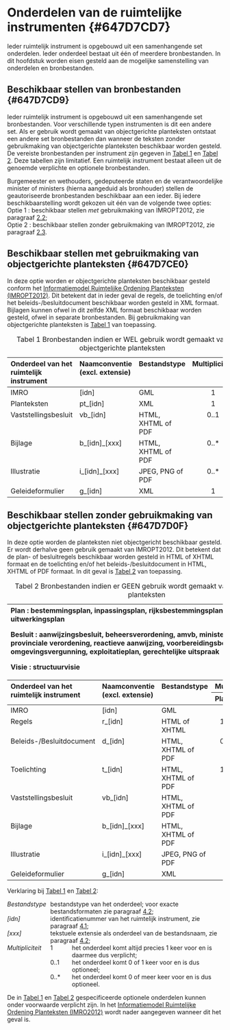 # Onderdelen van de ruimtelijke instrumenten {#647D7CD7}

Ieder ruimtelijk instrument is opgebouwd uit een samenhangende set onderdelen. Ieder onderdeel bestaat uit één of meerdere bronbestanden. In dit hoofdstuk worden eisen gesteld aan de mogelijke samenstelling van onderdelen en bronbestanden.

## Beschikbaar stellen van bronbestanden {#647D7CD9}

Ieder ruimtelijk instrument is opgebouwd uit een samenhangende set bronbestanden. Voor verschillende typen instrumenten is dit een andere set. Als er gebruik wordt gemaakt van objectgerichte planteksten ontstaat een andere set bronbestanden dan wanneer de teksten zonder gebruikmaking van objectgerichte planteksten beschikbaar worden gesteld. De vereiste bronbestanden per instrument zijn gegeven in <a href='#T001'>Tabel 1</a> en <a href='#T002'>Tabel 2</a>. Deze tabellen zijn limitatief. Een ruimtelijk instrument bestaat alleen uit de genoemde verplichte en optionele bronbestanden.

Burgemeester en wethouders, gedeputeerde staten en de verantwoordelijke minister of ministers (hierna aangeduid als bronhouder) stellen de geautoriseerde bronbestanden beschikbaar aan een ieder. Bij iedere beschikbaarstelling wordt gekozen uit één van de volgende twee opties:<br/>
Optie 1 : beschikbaar stellen <i>met</i> gebruikmaking van IMROPT2012, zie paragraaf <a href='#647D7CE0'>2.2</a>;<br/>
Optie 2 : beschikbaar stellen zonder gebruikmaking van IMROPT2012, zie paragraaf <a href='#647D7D0F'>2.3</a>.<br/>
## Beschikbaar stellen met gebruikmaking van objectgerichte planteksten {#647D7CE0}

In deze optie worden er objectgerichte planteksten beschikbaar gesteld conform het <a href='https://docs.geostandaarden.nl/ro/imropt' target='_blank'> Informatiemodel Ruimtelijke Ordening Planteksten (IMROPT2012)</a>. Dit betekent dat in ieder geval de regels, de toelichting en/of het beleids-/besluitdocument beschikbaar worden gesteld in XML formaat. Bijlagen kunnen ofwel in dit zelfde XML formaat beschikbaar worden gesteld, ofwel in separate bronbestanden. Bij gebruikmaking van objectgerichte planteksten is <a href='#T001'>Tabel 1</a> van toepassing.

<table style='width: 100%;' id='T001'><caption>Tabel 1 Bronbestanden indien er WEL gebruik wordt gemaakt van objectgerichte planteksten</caption>
<colgroup><col id='col1' style='width: 29.51312593963224%;'>
<col id='col2' style='width: 21.31375043367642%;'>
<col id='col3' style='width: 21.302185729154623%;'>
<col id='col4' style='width: 27.87093789753672%;'>
</colgroup>
<thead valign='top'><tr><th align='left'>Onderdeel van het ruimtelijk instrument<br/>
</th>
<th align='left'>Naamconventie 
(excl. extensie)<br/>
</th>
<th align='left'>Bestandstype<br/>
</th>
<th align='center'>Multipliciteit<br/>
</th>
</tr>
</thead>
<tbody valign='top'>
<tr><td align='left'>IMRO<br/>
</td>
<td align='left'> [idn]<br/>
</td>
<td align='left'>GML<br/>
</td>
<td align='center'>1<br/>
</td>
</tr>
<tr><td align='left'>Planteksten<br/>
</td>
<td align='left'>pt_[idn]<br/>
</td>
<td align='left'>XML<br/>
</td>
<td align='center'>1<br/>
</td>
</tr>
<tr><td align='left'>Vaststellingsbesluit<br/>
</td>
<td align='left'>vb_[idn]<br/>
</td>
<td align='left'>HTML, XHTML of PDF<br/>
</td>
<td align='center'>0..1<br/>
</td>
</tr>
<tr><td align='left'>Bijlage<br/>
</td>
<td align='left'> b_[idn]_[xxx]<br/>
</td>
<td align='left'>HTML, XHTML of PDF<br/>
</td>
<td align='center'>0..*<br/>
</td>
</tr>
<tr><td align='left'>Illustratie<br/>
</td>
<td align='left'> i_[idn]_[xxx]<br/>
</td>
<td align='left'>JPEG, PNG of PDF<br/>
</td>
<td align='center'>0..*<br/>
</td>
</tr>
<tr><td align='left'>Geleideformulier<br/>
</td>
<td align='left'> g_[idn]<br/>
</td>
<td align='left'>XML<br/>
</td>
<td align='center'>1<br/>
</td>
</tr>
</tbody>
</table>

## Beschikbaar stellen zonder gebruikmaking van objectgerichte planteksten {#647D7D0F}

In deze optie worden de planteksten niet objectgericht beschikbaar gesteld. Er wordt derhalve geen gebruik gemaakt van IMROPT2012. Dit betekent dat de plan- of besluitregels beschikbaar worden gesteld in HTML of XHTML formaat en de toelichting en/of het beleids-/besluitdocument in HTML, XHTML of PDF formaat. In dit geval is <a href='#T002'>Tabel 2</a> van toepassing.

<table style='width: 100%;' id='T002'><caption>Tabel 2 Bronbestanden indien er GEEN gebruik wordt gemaakt van objectgerichte planteksten</caption>
<colgroup><col id='col1' style='width: 25.04623208506704%;'>
<col id='col2' style='width: 25%;'>
<col id='col3' style='width: 19.995376791493296%;'>
<col id='col4' style='width: 9.997688395746648%;'>
<col id='col5' style='width: 9.997688395746648%;'>
<col id='col6' style='width: 9.96301433194637%;'>
</colgroup>
<thead valign='top'><tr><th align='left' colspan='6'>Plan : bestemmingsplan, inpassingsplan, rijksbestemmingsplan, wijzigingsplan, uitwerkingsplan

Besluit : aanwijzingsbesluit, beheersverordening, amvb, ministeriële regeling, provinciale verordening, reactieve aanwijzing, voorbereidingsbesluit, omgevingsvergunning, exploitatieplan, gerechtelijke uitspraak

Visie : structuurvisie

</th>
</tr>
<tr><th align='left' rowspan='2'>Onderdeel van het ruimtelijk instrument<br/>
</th>
<th align='left' rowspan='2'>Naamconventie (excl. extensie)<br/>
</th>
<th align='left' rowspan='2'>Bestandstype<br/>
</th>
<th align='left' colspan='3'>Multipliciteit<br/>
</th>
</tr>
<tr><th align='left'>Plan<br/>
</th>
<th align='left'>Besluit<br/>
</th>
<th align='left'>Visie<br/>
</th>
</tr>
</thead>
<tbody valign='top'><tr><td align='left'>IMRO<br/>
</td>
<td align='left'> [idn]<br/>
</td>
<td align='left'>GML<br/>
</td>
<td align='center' colspan='3'>1<br/>
</td>
</tr>
<tr><td align='left'>Regels<br/>
</td>
<td align='left'> r_[idn]<br/>
</td>
<td align='left'>HTML of XHTML<br/>
</td>
<td align='center'>1<br/>
</td>
<td align='center'>0..1<br/>
</td>
<td align='center'>0<br/>
</td>
</tr>
<tr><td align='left'>Beleids-/Besluitdocument<br/>
</td>
<td align='left'> d_[idn]<br/>
</td>
<td align='left'>HTML, XHTML of PDF<br/>
</td>
<td align='center'>0<br/>
</td>
<td align='center'>0..1<br/>
</td>
<td align='center'>1<br/>
</td>
</tr>
<tr><td align='left'>Toelichting<br/>
</td>
<td align='left'> t_[idn]<br/>
</td>
<td align='left'>HTML, XHTML of PDF<br/>
</td>
<td align='center'>1<br/>
</td>
<td align='center'>0..1<br/>
</td>
<td align='center'>0..1<br/>
</td>
</tr>
<tr><td align='left'>Vaststellingsbesluit<br/>
</td>
<td align='left'>vb_[idn]<br/>
</td>
<td align='left'>HTML, XHTML of PDF<br/>
</td>
<td align='center' colspan='3'>0..1<br/>
</td>
</tr>
<tr><td align='left'>Bijlage<br/>
</td>
<td align='left'>b_[idn]_[xxx]<br/>
</td>
<td align='left'>HTML, XHTML of PDF<br/>
</td>
<td align='center' colspan='3'>0..*<br/>
</td>
</tr>
<tr><td align='left'>Illustratie<br/>
</td>
<td align='left'>i_[idn]_[xxx]<br/>
</td>
<td align='left'>JPEG, PNG of PDF<br/>
</td>
<td align='center' colspan='3'>0..*<br/>
</td>
</tr>
<tr><td align='left'>Geleideformulier<br/>
</td>
<td align='left'>g_[idn]<br/>
</td>
<td align='left'>XML<br/>
</td>
<td align='center' colspan='3'>1<br/>
</td>
</tr>
</tbody>
</table>

Verklaring bij <a href='#T001'>Tabel 1</a> en <a href='#T002'>Tabel 2</a>:

<div style='display: flex; flex-direction: column;'>
<div style='display: flex; flex-direction: row'>
<div style='flex: 0 1 20%'><i>Bestandstype</i></div>
<div style='flex: 0 1 80%'>bestandstype van het onderdeel; voor exacte bestandsformaten zie paragraaf <a href='#4036FA61'>4.2</a>;</div>
</div>
<div style='display: flex; flex-direction: row'>
<div style='flex: 0 1 20%'><i>[idn]</i></div>
<div style='flex: 0 1 80%'>identificatienummer van het ruimtelijk instrument, zie paragraaf <a href='#647D7DA3'>4.1</a>;</div>
</div>
<div style='display: flex; flex-direction: row'>
<div style='flex: 0 1 20%'><i>[xxx]</i></div>
<div style='flex: 0 1 80%'>tekstuele extensie als onderdeel van de bestandsnaam, zie paragraaf <a href='#4036FA61'>4.2</a>;</div>
</div>
<div style='display: flex; flex-direction: row'>
<div style='flex: 0 1 20%'><i>Multipliciteit</i></div>
<div style='flex: 0 1 10%'>1</div>
<div style='flex: 0 1 70%'>het onderdeel komt altijd precies 1 keer voor en is daarmee dus verplicht;</div>
</div>
<div style='display: flex; flex-direction: row'>
<div style='flex: 0 1 20%'></div>
<div style='flex: 0 1 10%'>0..1</div>
<div style='flex: 0 1 70%'>het onderdeel komt 0 of 1 keer voor en is dus optioneel;</div>
</div>
<div style='display: flex; flex-direction: row'>
<div style='flex: 0 1 20%'></div>
<div style='flex: 0 1 10%'>0..*</div>
<div style='flex: 0 1 70%'>het onderdeel komt 0 of meer keer voor en is dus optioneel.</div>
</div>
</div>

De in <a href='#T001'>Tabel 1</a> en <a href='#T002'>Tabel 2</a> gespecificeerde optionele onderdelen kunnen onder voorwaarde verplicht zijn. In het <a href='https://docs.geostandaarden.nl/ro/imro' target='_blank'> Informatiemodel Ruimtelijke Ordening Planteksten (IMRO2012)</a> wordt nader aangegeven wanneer dit het geval is.<br/>

